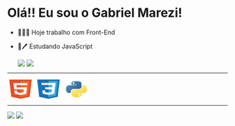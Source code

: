 
<div>
  <h1>Olá!! Eu sou o Gabriel Marezi!</h1>

- 👨🏻‍💻 Hoje trabalho com Front-End
- 📓🖊️ Estudando JavaScript
  
  <img align="center" height="160em" src="https://github-readme-stats.vercel.app/api?username=gabrielmarezi&show_icons=true&theme=transparent&locale=pt-br">
  <img align="center" height="160em" src="https://github-readme-stats.vercel.app/api/top-langs/?username=gabrielmarezi&show_icons=true&theme=transparent&locale=pt-br">
</div>

<div style="display: inline_block"><hr>
  <img align="center" alt="Rafa-HTML" height="45" width="60" src="https://raw.githubusercontent.com/devicons/devicon/master/icons/html5/html5-original.svg">
  <img align="center" alt="Rafa-CSS" height="45" width="60" src="https://raw.githubusercontent.com/devicons/devicon/master/icons/css3/css3-original.svg">
  <img align="center" alt="Rafa-Python" height="45" width="60" src="https://raw.githubusercontent.com/devicons/devicon/master/icons/python/python-original.svg">
</div>

<div><hr>
  <a href="https://instagram.com/gabriel.h.marezi" target="_blank"><img src="https://img.shields.io/badge/-Instagram-%23E4405F?style=for-the-badge&logo=instagram&logoColor=white" target="_blank"></a>
  <a href = "mailto:gabrielhmarezi123@gmail.com"><img src="https://img.shields.io/badge/-Gmail-%23333?style=for-the-badge&logo=gmail&logoColor=white" target="_blank"></a>  
</div>
